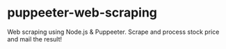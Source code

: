# puppeeter-web-scraping
Web scraping using Node.js &amp; Puppeeter. Scrape and process stock price and mail the result!
